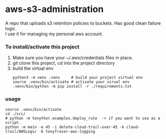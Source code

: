 # aws-s3-administration
A repo that uploads s3 retention policies to buckets. Has good clean failure logic.  
I use it for managing my personal aws account.

### To install/activate this project

1. Make sure you have your ~/.aws/credentials files in place.
1. git clone this project, cd into the project directory
1. build the virtual env 
    ```shell
    python3 -m venv .venv     # build your project virtual env 
    source .venv/bin/activate # activate your virual env
    .venv/bin/python -m pip install -r ./requirements.txt
    ```

### usage
``` 
source .venv/bin/activate
cd ./src/
# python -m tonythor.examples.deploy_rule  -> if you want to use as a script. 
python -m main -e 45 -i delete-cloud-trail-over-45 -k cloud-trail/AWSLogs/ -b tonyfraser-aws-logging
```
